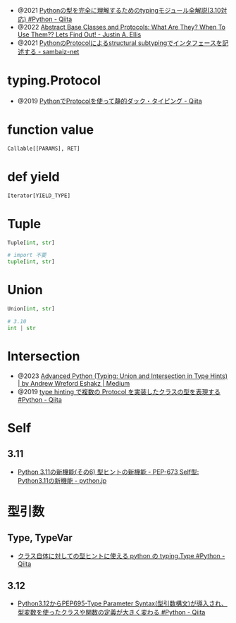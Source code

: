- @2021 [Pythonの型を完全に理解するためのtypingモジュール全解説(3.10対応) #Python - Qiita](https://qiita.com/nicco_mirai/items/5591c1c48b1422c324c9)
- @2022 [Abstract Base Classes and Protocols: What Are They? When To Use Them?? Lets Find Out! - Justin A. Ellis](https://jellis18.github.io/post/2022-01-11-abc-vs-protocol/)
- @2021 [PythonのProtocolによるstructural subtypingでインタフェースを記述する - sambaiz-net](https://www.sambaiz.net/article/325/)

# typing.Protocol

- @2019 [PythonでProtocolを使って静的ダック・タイピング - Qiita](https://qiita.com/spicy_laichi/items/29ef79eac29d61fcb503)

# function value

```py
Callable[[PARAMS], RET]
```

# def yield

```py
Iterator[YIELD_TYPE]
```

# Tuple

```py
Tuple[int, str]

# import 不要
tuple[int, str]
```

# Union

```py
Union[int, str]

# 3.10
int | str
```

# Intersection

- @2023 [Advanced Python (Typing: Union and Intersection in Type Hints) | by Andrew Wreford Eshakz | Medium](https://medium.com/@wrefordmessi/advanced-python-typing-union-and-intersection-in-type-hints-45e7090e2a76)
- @2019 [type hinting で複数の Protocol を実装したクラスの型を表現する #Python - Qiita](https://qiita.com/halhorn/items/5ac350627dd4b47264c9)

# Self

## 3.11

- [Python 3.11の新機能(その6) 型ヒントの新機能 - PEP-673 Self型: Python3.11の新機能 - python.jp](https://www.python.jp/news/wnpython311/typing2.html)

# 型引数

## Type, TypeVar

- [クラス自体に対しての型ヒントに使える python の typing.Type #Python - Qiita](https://qiita.com/Showy1/items/b5fe2a39ecae83ab738f)

## 3.12

- [Python3.12からPEP695-Type Parameter Syntax(型引数構文)が導入され、型変数を使ったクラスや関数の定義が大きく変わる #Python - Qiita](https://qiita.com/junkmd/items/1aa7be17401cfebab92d)
